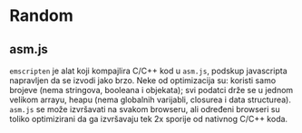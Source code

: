 # Random

## asm.js

`emscripten` je alat koji kompajlira C/C++ kod u `asm.js`, podskup javascripta napravljen da se izvodi jako brzo. Neke od optimizacija su: koristi samo brojeve (nema stringova, booleana i objekata); svi podatci drže se u jednom velikom arrayu, heapu (nema globalnih varijabli, closurea i data structurea). `asm.js` se može izvršavati na svakom browseru, ali određeni browseri su toliko optimizirani da ga izvršavaju tek 2x sporije od nativnog C/C++ koda.
